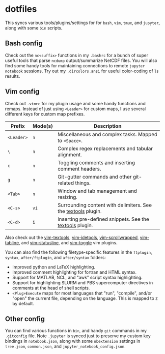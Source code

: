 dotfiles
========

This syncs various tools/plugins/settings for for `bash`, `vim`, `tmux`, and `jupyter`,
along with some `bin` scripts.

Bash config
-----------

Check out the `nc<suffix>` functions in my `.bashrc` for a bunch of super useful tools
that parse `ncdump` output/summarize NetCDF files. You will also find some handy tools
for maintaining connections to remote `jupyter notebook` sessions. Try out my
`.dircolors.ansi` for useful color-coding of `ls` results. 

Vim config
----------

Check out `.vimrc` for my plugin usage and some handy functions and remaps. Instead of
just using `<Leader>` for custom maps, I use several different keys for custom map
prefixes.

| Prefix | Mode(s) | Description |
| ---- | ---- | ---- |
| `<Leader>` | `n` | Miscellaneous and complex tasks. Mapped to `<Space>`. |
| `\` | `n` | Complex regex replacements and tabular alignment. |
| `c` | `n` | Toggling comments and inserting comment headers. |
| `g` | `n` | Git-gutter commands and other git-related things. |
| `<Tab>` | `n` | Window and tab management and resizing. |
| `<C-s>` | `vi` | Surrounding content with delimiters. See the [textools](https://github.com/lukelbd/vim-textools) plugin. |
| `<C-d>` | `i` | Inserting pre-defined snippets. See the [textools](https://github.com/lukelbd/vim-textools) plugin. |

Also check out the
[vim-textools](https://github.com/lukelbd/vim-textools),
[vim-idetools](https://github.com/lukelbd/vim-idetools),
[vim-scrollwrapped](https://github.com/lukelbd/vim-scrollwrapped),
[vim-tabline](https://github.com/lukelbd/vim-tabline), and
[vim-statusline](https://github.com/lukelbd/vim-statusline), and
[vim-toggle](https://github.com/lukelbd/vim-toggle) vim plugins.

You can also find the following filetype-specific features in the `ftplugin`, `syntax`,
`after/ftplugin`, and `after/syntax` folders:

* Improved python and LaTeX highlighting.
* Improved comment highlighting for fortran and HTML syntax.
* Support for MATLAB, NCL, and "awk" script syntax highlighting.
* Support for highlighting SLURM and PBS supercomputer directives in comments at
  the head of shell scripts.
* `<Plug>Execute` maps for most languages that "run", "compile", and/or "open"
  the current file, depending on the language. This is mapped to `Z` by default.

Other config
------------

You can find various functions in `bin`, and handy `git` commands in my `.gitconfig`
file. Note `.jupyter` is synced just to preserve my custom key bindings in
`notebook.json`, along with some `nbextension` settings in `tree.json`, `common.json`,
and `jupyter_notebook_config.json`.
